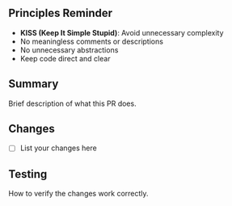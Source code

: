 ## Principles Reminder

- **KISS (Keep It Simple Stupid)**: Avoid unnecessary complexity
- No meaningless comments or descriptions
- No unnecessary abstractions
- Keep code direct and clear

## Summary

Brief description of what this PR does.

## Changes

- [ ] List your changes here

## Testing

How to verify the changes work correctly.